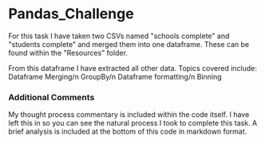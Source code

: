 # Pandas_Challenge
For this task I have taken two CSVs named "schools complete" and "students complete" and merged them into one dataframe. These can be found within the "Resources" folder.

From this dataframe I have extracted all other data. 
Topics covered include:
  Dataframe Merging/n
  GroupBy/n
  Dataframe formatting/n
  Binning 
  
### Additional Comments 
My thought process commentary is included within the code itself. I have left this in so you can see the natural process I took to complete this task. 
A brief analysis is included at the bottom of this code in markdown format. 

